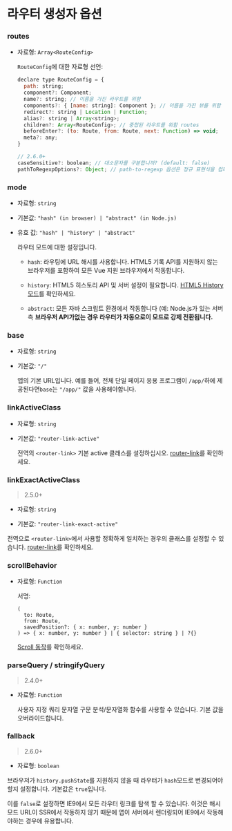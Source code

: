 # 라우터 생성자 옵션

### routes

- 자료형: `Array<RouteConfig>`

  `RouteConfig`에 대한 자료형 선언:

  ``` js
  declare type RouteConfig = {
    path: string;
    component?: Component;
    name?: string; // 이름을 가진 라우트를 위함
    components?: { [name: string]: Component }; // 이름을 가진 뷰를 위함
    redirect?: string | Location | Function;
    alias?: string | Array<string>;
    children?: Array<RouteConfig>; // 중첩된 라우트를 위함 routes
    beforeEnter?: (to: Route, from: Route, next: Function) => void;
    meta?: any;
  }

  // 2.6.0+
  caseSensitive?: boolean; // 대소문자를 구분합니까? (default: false)
  pathToRegexpOptions?: Object; // path-to-regexp 옵션은 정규 표현식을 컴파일합니다.
  ```

### mode

- 자료형: `string`

- 기본값: `"hash" (in browser) | "abstract" (in Node.js)`

- 유효 값: `"hash" | "history" | "abstract"`

  라우터 모드에 대한 설정입니다.

  - `hash`: 라우팅에 URL 해시를 사용합니다. HTML5 기록 API를 지원하지 않는 브라우저를 포함하여 모든 Vue 지원 브라우저에서 작동합니다.

  - `history`: HTML5 히스토리 API 및 서버 설정이 필요합니다. [HTML5 History 모드](../essentials/history-mode.md)를 확인하세요.

  - `abstract`:   모든 자바 스크립트 환경에서 작동합니다 (예: Node.js가 있는 서버 측 **브라우저 API가없는 경우 라우터가 자동으로이 모드로 강제 전환됩니다.**

### base

- 자료형: `string`

- 기본값: `"/"`

  앱의 기본 URL입니다. 예를 들어, 전체 단일 페이지 응용 프로그램이 `/app/`하에 제공된다면`base`는 `"/app/"` 값을 사용해야합니다.

### linkActiveClass

- 자료형: `string`

- 기본값: `"router-link-active"`

  전역의 `<router-link>` 기본 active 클래스를 설정하십시오. [router-link](router-link.md)를 확인하세요.

### linkExactActiveClass

> 2.5.0+

- 자료형: `string`

- 기본값: `"router-link-exact-active"`

 전역으로 `<router-link>`에서 사용할  정확하게 일치하는 경우의 클래스를 설정할 수 있습니다. [router-link](router-link.md)를 확인하세요.

### scrollBehavior

- 자료형: `Function`

  서명:

  ```
  (
    to: Route,
    from: Route,
    savedPosition?: { x: number, y: number }
  ) => { x: number, y: number } | { selector: string } | ?{}
  ```

  [Scroll 동작](../advanced/scroll-behavior.md)를 확인하세요.

### parseQuery / stringifyQuery

> 2.4.0+

- 자료형: `Function`

  사용자 지정 쿼리 문자열 구문 분석/문자열화 함수를 사용할 수 있습니다. 기본 값을 오버라이드합니다.

### fallback

  > 2.6.0+

  - 자료형: `boolean`

   브라우저가 `history.pushState`를 지원하지 않을 때 라우터가 `hash`모드로 변경되어야 할지 설정합니다. 기본값은 `true`입니다.

   이를 `false`로 설정하면 IE9에서 모든 라우터 링크를 탐색 할 수 있습니다. 이것은 해시모드 URL이 SSR에서 작동하지 않기 때문에 앱이 서버에서 렌더링되어 IE9에서 작동해야하는 경우에 유용합니다.
